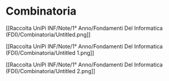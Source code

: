 # Combinatoria

[[Raccolta UniPi INF/Note/1° Anno/Fondamenti Del Informatica (FDI)/Combinatoria/Untitled.png]]

[[Raccolta UniPi INF/Note/1° Anno/Fondamenti Del Informatica (FDI)/Combinatoria/Untitled 1.png]]

[[Raccolta UniPi INF/Note/1° Anno/Fondamenti Del Informatica (FDI)/Combinatoria/Untitled 2.png]]
